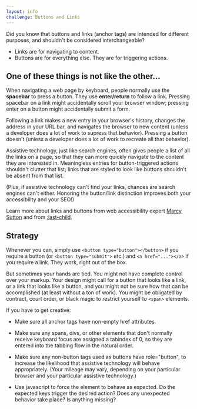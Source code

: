 ```yaml
---
layout: info
challenge: Buttons and Links
---
```


Did you know that buttons and links (anchor tags) are intended for different purposes, and shouldn't be considered interchangeable?

  - Links are for navigating to content.
  - Buttons are for everything else. They are for triggering actions.


One of these things is not like the other...
---------------------------------------------

When navigating a web page by keyboard, people normally use the **spacebar** to press a button. They use **enter/return** to follow a link. Pressing spacebar on a link might accidentally scroll your browser window; pressing enter on a button might accidentally submit a form.

Following a link makes a new entry in your browser's history, changes the address in your URL bar, and navigates the browser to new content  (unless a developer does a lot of work to supress that behavior). Pressing a button doesn't (unless a developer does a lot of work to recreate all that behavior).

Assistive technology, just like search engines, often gives people a list of all the links on a page, so that they can more quickly navigate to the content they are interested in. Meaningless entries for button-triggered actions shouldn't clutter that list; links that are styled to look like buttons shouldn't be absent from that list.

(Plus, if assistive technology can't find your links, chances are search engines can't either. Honoring the button/link distinction improves both your accessibility and your SEO!)

Learn more about links and buttons from web accessibility expert [Marcy Sutton](https://marcysutton.com/links-vs-buttons-in-modern-web-applications/) and from [:last-child](http://www.last-child.com/keyboard-accessibility-with-the-space-bar/).


Strategy
--------

Whenever you can, simply use `<button type="button"></button>` if you require a button (or `<button type="submit">` etc.) and `<a href="..."></a>` if you require a link. They work, right out of the box.

But sometimes your hands are tied. You might not have complete control over your markup. Your design might call for a button that looks like a link, or a link that looks like a button, and you might not be sure how that can be accomplished (at least without a ton of work). You might be obligated by contract, court order, or black magic to restrict yourself to `<span>` elements.

If you have to get creative:

-  Make sure all anchor tags have non-empty href attributes.

-  Make sure any spans, divs, or other elements that don't normally receive keyboard focus are assigned a tabindex of 0, so they are entered into the tabbing flow in the natural order.

-  Make sure any non-button tags used as buttons have role="button", to increase the likelihood that assistive technology will behave appropriately. (Your mileage may vary, depending on your particular browser and your particular assistive technology.)

-  Use javascript to force the element to behave as expected. Do the expected keys trigger the desired action? Does any unexpected behavior take place? Is anything missing?
